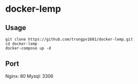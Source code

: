# docker-lemp

## Usage

```
git clone https://github.com/trungpv1601/docker-lemp.git
cd docker-lemp
docker-compose up -d
```

## Port

Nginx: 80
Mysql: 3306